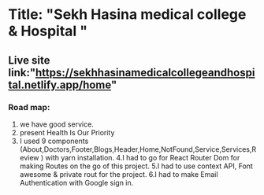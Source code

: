 # Title: "Sekh Hasina medical college & Hospital "

## Live site link:"https://sekhhasinamedicalcollegeandhospital.netlify.app/home"

### Road map:

1. we have good service.
2. present Health Is Our Priority
3. I used 9 components (About,Doctors,Footer,Blogs,Header,Home,NotFound,Service,Services,Review ) with yarn installation.
4.I had to go for React Router Dom for making Routes on the go of this project.
5.I had to use context API, Font awesome & private rout for the project.
6.I had to make Email Authentication with Google sign in.
